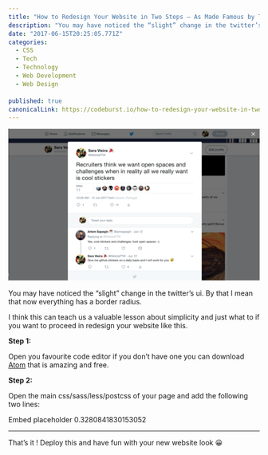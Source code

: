 ```yaml
---
title: "How to Redesign Your Website in Two Steps — As Made Famous by Twitter"
description: "You may have noticed the “slight” change in the twitter’s ui. By that I mean that now everything has a border radius. I think this can teach us a valuable lesson about simplicity and just what to if…"
date: "2017-06-15T20:25:05.771Z"
categories: 
  - CSS
  - Tech
  - Technology
  - Web Development
  - Web Design

published: true
canonicalLink: https://codeburst.io/how-to-redesign-your-website-in-two-steps-as-made-famous-by-twitter-4bb79da41bfb
---
```


![](./asset-1.png)

You may have noticed the “slight” change in the twitter’s ui. By that I mean that now everything has a border radius.

I think this can teach us a valuable lesson about simplicity and just what to if you want to proceed in redesign your website like this.

**Step 1:**

Open you favourite code editor if you don’t have one you can download [Atom](http://atom.io) that is amazing and free.

**Step 2:**

Open the main css/sass/less/postcss of your page and add the following two lines:

Embed placeholder 0.3280841830153052

---

That’s it ! Deploy this and have fun with your new website look 😀